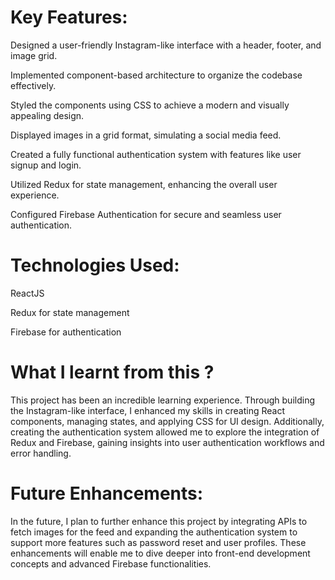 # Key Features:

Designed a user-friendly Instagram-like interface with a header, footer, and image grid.

Implemented component-based architecture to organize the codebase effectively.

Styled the components using CSS to achieve a modern and visually appealing design.

Displayed images in a grid format, simulating a social media feed.

Created a fully functional authentication system with features like user signup and login.

Utilized Redux for state management, enhancing the overall user experience.

Configured Firebase Authentication for secure and seamless user authentication.



# Technologies Used:

ReactJS

Redux for state management

Firebase for authentication



# What I learnt from this ?

This project has been an incredible learning experience. Through building the Instagram-like interface, I enhanced my skills in creating React components, managing states, and applying CSS for UI design. Additionally, creating the authentication system allowed me to explore the integration of Redux and Firebase, gaining insights into user authentication workflows and error handling.




# Future Enhancements:
In the future, I plan to further enhance this project by integrating APIs to fetch images for the feed and expanding the authentication system to support more features such as password reset and user profiles. These enhancements will enable me to dive deeper into front-end development concepts and advanced Firebase functionalities.

